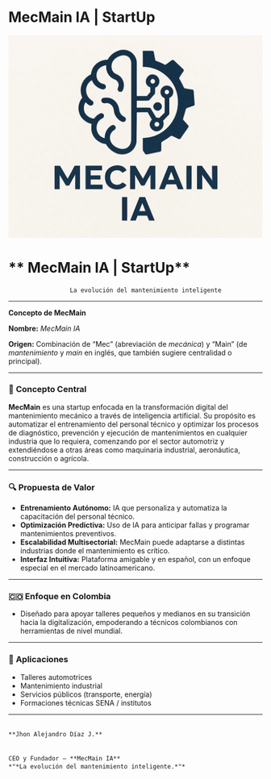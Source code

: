 # MecMain IA | StartUp

![20250727_1151_Logo MecMain IA_simple_compose_01k16cmpx0f7ya0z4acfdk9mh7.png](de0919fb-668c-442d-80fc-a45394648c72.png)

# ** MecMain IA | StartUp**

                     La evolución del mantenimiento inteligente

---

**Concepto de MecMain**

**Nombre:** *MecMain IA*

**Origen:** Combinación de “Mec” (abreviación de *mecánica*) y “Main” (de *mantenimiento* y *main* en inglés, que también sugiere centralidad o principal).

---

### 🧠 **Concepto Central**

**MecMain** es una startup enfocada en la transformación digital del mantenimiento mecánico a través de inteligencia artificial. Su propósito es automatizar el entrenamiento del personal técnico y optimizar los procesos de diagnóstico, prevención y ejecución de mantenimientos en cualquier industria que lo requiera, comenzando por el sector automotriz y extendiéndose a otras áreas como maquinaria industrial, aeronáutica, construcción o agrícola.

---

### 🔍 **Propuesta de Valor**

- **Entrenamiento Autónomo:** IA que personaliza y automatiza la capacitación del personal técnico.
- **Optimización Predictiva:** Uso de IA para anticipar fallas y programar mantenimientos preventivos.
- **Escalabilidad Multisectorial:** MecMain puede adaptarse a distintas industrias donde el mantenimiento es crítico.
- **Interfaz Intuitiva:** Plataforma amigable y en español, con un enfoque especial en el mercado latinoamericano.

---

### 🇨🇴 Enfoque en Colombia

- Diseñado para apoyar talleres pequeños y medianos en su transición hacia la digitalización, empoderando a técnicos colombianos con herramientas de nivel mundial.

---

### 🧩 **Aplicaciones**

- Talleres automotrices
- Mantenimiento industrial
- Servicios públicos (transporte, energía)
- Formaciones técnicas SENA / institutos

---

                                                                                                                           **Jhon Alejandro Díaz J.**

                                                                                                        CEO y Fundador – **MecMain IA**                                                                                  *"*La evolución del mantenimiento inteligente.*"*
